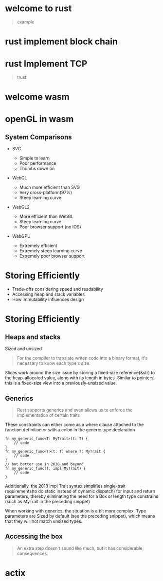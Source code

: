 # welcome to rust
> example

# rust implement block chain

# rust Implement TCP
> trust

# welcome wasm

# openGL in wasm

## System Comparisons

- SVG 
    - Simple to learn
    - Poor performance
    - Thumbs down on 

- WebGL
    - Much more efficient than SVG
    - Very cross-platform(97%)
    - Steep learning curve

- WebGL2
    - More efficient than WebGL
    - Steep learning curve
    - Poor browser support (no IOS)

- WebGPU
    - Extremely efficient
    - Extremely steep learning curve
    - Extremely poor browser support

# Storing Efficiently
- Trade-offs considering speed and readability
- Accessing heap and stack variables
- How immutability influences design

# Storing Efficiently

## Heaps and stacks

Sized and unsized
> For the compiler to translate writen code into a binary format, it's necessary to know each type's size.

Slices work around the size issue by storing a fixed-size reference(&str) to the heap-allocated value, 
along with its length in bytes. Similar to pointers, this is a fixed-size view into a previously-unsized value.

## Generics
> Rust supports generics and even allows us to enforce the implementation of certain traits

These constraints can either come as a where clause attached to the function definition or with a colon 
in the generic type declaration

    fn my_generic_func<T: MyTrait>(t: T) {
        // code
    }
    fn my_generic_func<T>(t: T) where T: MyTrait {
        // code
    }
    // but better use in 2018 and beyond
    fn my_generic_func(t: impl MyTrait) {
        // code
    }

Additionally, the 2018 impl Trait syntax simplifies single-trait requirements(to do static instead of dynamic dispatch)
for input and return parameters, thereby eliminating the need for a Box or length type constrains (such as 
MyTrait in the preceding snippet)

When working with generics, the situation is a bit more complex. Type parameters are Sized by default (see 
the preceding snippet), which means that they will not match unsized types.

## Accessing the box
> An extra step doesn't sound like much, but it has considerable consequences.


# actix 